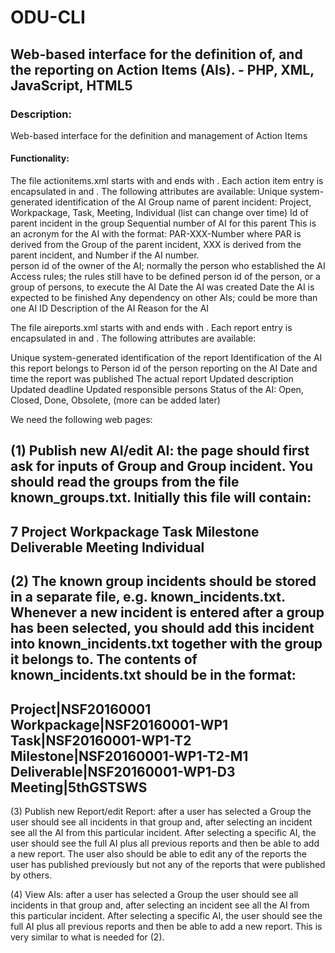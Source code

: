 # ODU-CLI
## Web-based interface for the definition of, and the reporting on Action Items (AIs). - PHP, XML, JavaScript, HTML5

### Description: 
Web-based interface for the definition and management of Action Items

#### Functionality:
The file actionitems.xml starts with <ACTIONITEMS> and ends with </ACTIONITEMS>. Each action item entry is encapsulated in <Actionitem> and </Actionitem>. The following attributes are available:
<ID> Unique system-generated identification of the AI
<GROUP> Group name of parent incident: Project, Workpackage, Task, Meeting, Individual (list can change over time)
<PID>Id of parent incident in the group
<NUMBER> Sequential number of AI for this parent
<AIACRO> This is an acronym for the AI with the format: PAR-XXX-Number where PAR is derived from the Group of the parent incident, XXX is derived from the parent incident, and Number if the AI number.  
<OWNER> person id of the owner of the AI; normally the person who established the AI
<ACCESS> Access rules; the rules still have to be defined
<RESPONSIBLE> person id of the person, or a group of persons, to execute the AI
<CREATED> Date the AI was created
<DEADLINE> Date the AI is expected to be finished
<DEPENDENCY> Any dependency on other AIs; could be more than one AI ID
<DESCRIPTION> Description of the AI
<RATIONALE> Reason for the AI


The file aireports.xml starts with <AIREPORTS> and ends with </AIREPORTS>. Each report entry is encapsulated in <Aireeport> and </Aireport>. The following attributes are available:

<ID> Unique system-generated identification of the report
<AIID> Identification of the AI this report belongs to
<OWNER> Person id of the person reporting on the AI
<DATE> Date and time the report was published
<REPORT> The actual report
<NDESCRIPTION> Updated description
<NDEADLINE> Updated deadline
<NRESPONSIBLE> Updated responsible persons
<STATUS> Status of the AI: Open, Closed, Done, Obsolete, (more can be added later) 


We need the following web pages:

(1) Publish new AI/edit AI: the page should first ask for inputs of Group and Group incident. You should read the groups from the file known_groups.txt. Initially this file will contain:
------
7
Project 
Workpackage 
Task 
Milestone
Deliverable
Meeting 
Individual
-------

(2) The known group incidents should be stored in a separate file, e.g. known_incidents.txt. Whenever a new incident is entered after a group has been selected, you should add this incident into known_incidents.txt together with the group it belongs to. The contents of known_incidents.txt should be in the format:
----------
Project|NSF20160001
Workpackage|NSF20160001-WP1
Task|NSF20160001-WP1-T2
Milestone|NSF20160001-WP1-T2-M1
Deliverable|NSF20160001-WP1-D3
Meeting|5thGSTSWS
----------

(3) Publish new Report/edit Report: after a user has selected a Group the user should see all incidents in that group and, after selecting an incident see all the AI from this particular incident. After selecting a specific AI, the user should see the full AI plus all previous reports and then be able to add a new report. The user also should be able to edit any of the reports the user has published previously but not any of the reports that were published by others.
 
(4) View AIs: after a user has selected a Group the user should see all incidents in that group and, after selecting an incident see all the AI from this particular incident. After selecting a specific AI, the user should see the full AI plus all previous reports and then be able to add a new report. This is very similar to what is needed for (2).